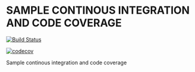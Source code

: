 # SAMPLE CONTINOUS INTEGRATION AND CODE COVERAGE

[![Build Status](https://travis-ci.org/rikopernando/ci-and-codecoverage.svg?branch=master)](https://travis-ci.org/rikopernando/ci-and-codecoverage)

[![codecov](https://codecov.io/gh/rikopernando/ci-and-codecoverage/branch/master/graph/badge.svg)](https://codecov.io/gh/rikopernando/ci-and-codecoverage)


Sample continous integration and code coverage

